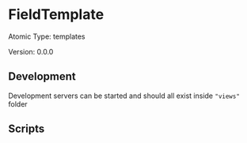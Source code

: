 # FieldTemplate

Atomic Type: templates

Version: 0.0.0

## Development

Development servers can be started and should all exist inside `"views"` folder

## Scripts
